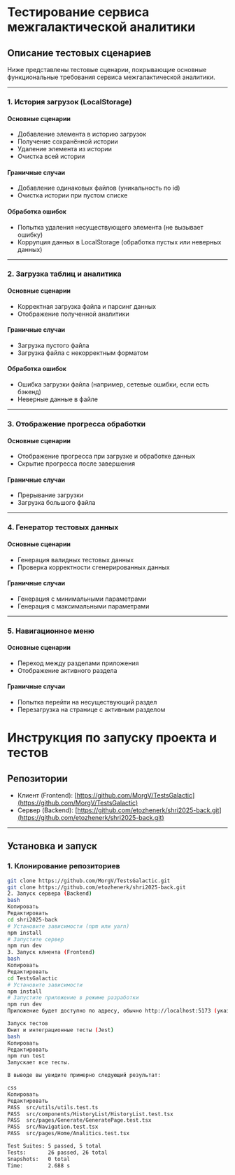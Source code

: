 # Тестирование сервиса межгалактической аналитики

## Описание тестовых сценариев

Ниже представлены тестовые сценарии, покрывающие основные функциональные требования сервиса межгалактической аналитики.

---

### 1. История загрузок (LocalStorage)

#### Основные сценарии

- Добавление элемента в историю загрузок
- Получение сохранённой истории
- Удаление элемента из истории
- Очистка всей истории

#### Граничные случаи

- Добавление одинаковых файлов (уникальность по id)
- Очистка истории при пустом списке

#### Обработка ошибок

- Попытка удаления несуществующего элемента (не вызывает ошибку)
- Коррупция данных в LocalStorage (обработка пустых или неверных данных)

---

### 2. Загрузка таблиц и аналитика

#### Основные сценарии

- Корректная загрузка файла и парсинг данных
- Отображение полученной аналитики

#### Граничные случаи

- Загрузка пустого файла
- Загрузка файла с некорректным форматом

#### Обработка ошибок

- Ошибка загрузки файла (например, сетевые ошибки, если есть бэкенд)
- Неверные данные в файле

---

### 3. Отображение прогресса обработки

#### Основные сценарии

- Отображение прогресса при загрузке и обработке данных
- Скрытие прогресса после завершения

#### Граничные случаи

- Прерывание загрузки
- Загрузка большого файла

---

### 4. Генератор тестовых данных

#### Основные сценарии

- Генерация валидных тестовых данных
- Проверка корректности сгенерированных данных

#### Граничные случаи

- Генерация с минимальными параметрами
- Генерация с максимальными параметрами

---

### 5. Навигационное меню

#### Основные сценарии

- Переход между разделами приложения
- Отображение активного раздела

#### Граничные случаи

- Попытка перейти на несуществующий раздел
- Перезагрузка на странице с активным разделом

# Инструкция по запуску проекта и тестов

## Репозитории

- Клиент (Frontend): [https://github.com/MorgV/TestsGalactic](https://github.com/MorgV/TestsGalactic)
- Сервер (Backend): [https://github.com/etozhenerk/shri2025-back.git](https://github.com/etozhenerk/shri2025-back.git)

---

## Установка и запуск

### 1. Клонирование репозиториев

```bash
git clone https://github.com/MorgV/TestsGalactic.git
git clone https://github.com/etozhenerk/shri2025-back.git
2. Запуск сервера (Backend)
bash
Копировать
Редактировать
cd shri2025-back
# Установите зависимости (npm или yarn)
npm install
# Запустите сервер
npm run dev
3. Запуск клиента (Frontend)
bash
Копировать
Редактировать
cd TestsGalactic
# Установите зависимости
npm install
# Запустите приложение в режиме разработки
npm run dev
Приложение будет доступно по адресу, обычно http://localhost:5173 (указано в терминале).

Запуск тестов
Юнит и интеграционные тесты (Jest)
bash
Копировать
Редактировать
npm run test
Запускает все тесты.

В выводе вы увидите примерно следующий результат:

css
Копировать
Редактировать
PASS  src/utils/utils.test.ts
PASS  src/components/HistoryList/HistoryList.test.tsx
PASS  src/pages/Generate/GeneratePage.test.tsx
PASS  src/Navigation.test.tsx
PASS  src/pages/Home/Analitics.test.tsx

Test Suites: 5 passed, 5 total
Tests:       26 passed, 26 total
Snapshots:   0 total
Time:        2.688 s
```
